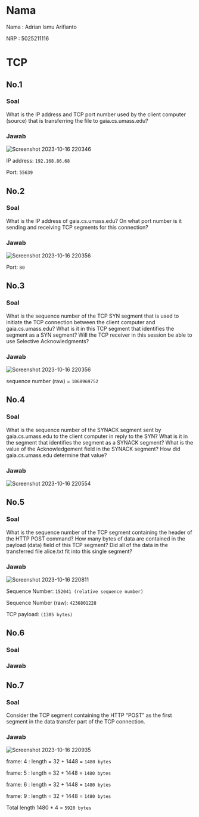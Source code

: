 # Nama
Nama  : Adrian Ismu Arifianto

NRP   : 5025211116

# TCP

## No.1
### Soal
What is the IP address and TCP port number used by the client computer (source) that is transferring the file to gaia.cs.umass.edu?
### Jawab

![Screenshot 2023-10-16 220346](https://github.com/adrianismu/TCP-UDP/assets/71255346/3a4f0d6f-7a1b-4c8c-bcf1-16598432725c)

IP address: `192.168.86.68`

Port: `55639`

## No.2
### Soal
What is the IP address of gaia.cs.umass.edu? On what port number is it sending and receiving TCP segments for this connection?
### Jawab

![Screenshot 2023-10-16 220356](https://github.com/adrianismu/TCP-UDP/assets/71255346/2ad46cd4-be93-4e4b-b1bc-0c35fd9a13c0)

Port: `80`

## No.3
### Soal
What is the sequence number of the TCP SYN segment that is used to initiate the TCP connection between the client computer and gaia.cs.umass.edu? What is it in this TCP segment that identifies the segment as a SYN segment? Will the TCP receiver in this session be able to use Selective Acknowledgments?
### Jawab

![Screenshot 2023-10-16 220356](https://github.com/adrianismu/TCP-UDP/assets/71255346/ff0b045a-5823-4c4b-a346-2ebad482894c)

sequence number (raw) = `1068969752`


## No.4
### Soal
What is the sequence number of the SYNACK segment sent by gaia.cs.umass.edu to the client computer in reply to the SYN? What is it in the segment that identifies the segment as a SYNACK segment? What is the value of the Acknowledgement field in the SYNACK segment? How did gaia.cs.umass.edu determine that value?
### Jawab

![Screenshot 2023-10-16 220554](https://github.com/adrianismu/TCP-UDP/assets/71255346/cd6c3dc0-6ccc-44cd-8d2d-48d4dd1d5a4c)


## No.5
### Soal
What is the sequence number of the TCP segment containing the header of the HTTP POST command? How many bytes of data are contained in the payload (data) field of this TCP segment? Did all of the data in the transferred file alice.txt fit into this single segment?

### Jawab
![Screenshot 2023-10-16 220811](https://github.com/adrianismu/TCP-UDP/assets/71255346/e46c89de-5a26-4cff-ae5e-d871f2c24143)

Sequence Number: `152041 (relative sequence number)` 

Sequence Number (raw): `4236801228`

TCP payload: `(1385 bytes)`

## No.6
### Soal
### Jawab

## No.7
### Soal
Consider the TCP segment containing the HTTP “POST” as the first segment in the data transfer part of the TCP connection.

### Jawab

![Screenshot 2023-10-16 220935](https://github.com/adrianismu/TCP-UDP/assets/71255346/372efa48-cee5-4930-b818-1cb5e629cf02)

frame: 4 : length = 32 + 1448 = `1480 bytes`

frame: 5 : length = 32 + 1448 = `1480 bytes`

frame: 6 : length = 32 + 1448 = `1480 bytes`

frame: 9 : length = 32 + 1448 = `1480 bytes`

Total length 1480 * 4 = `5920 bytes`


